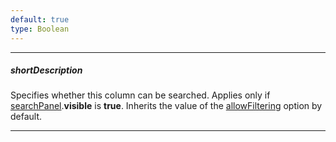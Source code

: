```yaml
---
default: true
type: Boolean
---
```

---
##### shortDescription
Specifies whether this column can be searched. Applies only if [searchPanel](/api-reference/10%20UI%20Widgets/GridBase/1%20Configuration/searchPanel '{basewidgetpath}/Configuration/searchPanel/').**visible** is **true**. Inherits the value of the [allowFiltering](/api-reference/10%20UI%20Widgets/GridBase/1%20Configuration/columns/allowFiltering.md '{basewidgetpath}/Configuration/columns/#allowFiltering') option by default.

---
